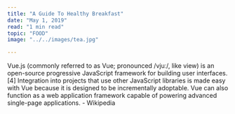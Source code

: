 ```yaml
---
title: "A Guide To Healthy Breakfast"
date: "May 1, 2019"
read: "1 min read" 
topic: "FOOD"
image: "../../images/tea.jpg"

---
```

Vue.js (commonly referred to as Vue; pronounced /vjuː/, like view) is an open-source progressive JavaScript framework for building user interfaces.[4] Integration into projects that use other JavaScript libraries is made easy with Vue because it is designed to be incrementally adoptable. Vue can also function as a web application framework capable of powering advanced single-page applications. - Wikipedia
